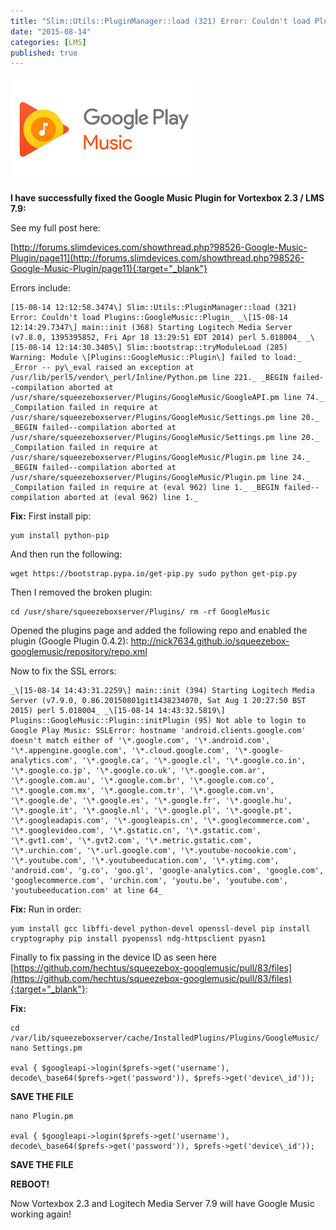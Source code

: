 ```yaml
---
title: "Slim::Utils::PluginManager::load (321) Error: Couldn't load Plugins::GoogleMusic::Plugin Fix"
date: "2015-08-14"
categories: [LMS]
published: true
---
```

![](../images/googlemusic.png)

**I have successfully fixed the Google Music Plugin for Vortexbox 2.3 / LMS 7.9:**

See my full post here:

[http://forums.slimdevices.com/showthread.php?98526-Google-Music-Plugin/page11](http://forums.slimdevices.com/showthread.php?98526-Google-Music-Plugin/page11){:target="_blank"}

Errors include: 
```
[15-08-14 12:12:58.3474\] Slim::Utils::PluginManager::load (321) Error: Couldn't load Plugins::GoogleMusic::Plugin_ _\[15-08-14 12:14:29.7347\] main::init (368) Starting Logitech Media Server (v7.8.0, 1395395852, Fri Apr 18 13:29:51 EDT 2014) perl 5.018004_ _\[15-08-14 12:14:30.3405\] Slim::bootstrap::tryModuleLoad (285) Warning: Module \[Plugins::GoogleMusic::Plugin\] failed to load:_ _Error -- py\_eval raised an exception at /usr/lib/perl5/vendor\_perl/Inline/Python.pm line 221._ _BEGIN failed--compilation aborted at /usr/share/squeezeboxserver/Plugins/GoogleMusic/GoogleAPI.pm line 74._ _Compilation failed in require at /usr/share/squeezeboxserver/Plugins/GoogleMusic/Settings.pm line 20._ _BEGIN failed--compilation aborted at /usr/share/squeezeboxserver/Plugins/GoogleMusic/Settings.pm line 20._ _Compilation failed in require at /usr/share/squeezeboxserver/Plugins/GoogleMusic/Plugin.pm line 24._ _BEGIN failed--compilation aborted at /usr/share/squeezeboxserver/Plugins/GoogleMusic/Plugin.pm line 24._ _Compilation failed in require at (eval 962) line 1._ _BEGIN failed--compilation aborted at (eval 962) line 1._
```

**Fix:** First install pip: 
```
yum install python-pip
```

And then run the following: 
```
wget https://bootstrap.pypa.io/get-pip.py sudo python get-pip.py
```

Then I removed the broken plugin: 
```
cd /usr/share/squeezeboxserver/Plugins/ rm -rf GoogleMusic
```

Opened the plugins page and added the following repo and enabled the plugin (Google Plugin 0.4.2): http://nick7634.github.io/squeezebox-googlemusic/repository/repo.xml

Now to fix the SSL errors: 
```
_\[15-08-14 14:43:31.2259\] main::init (394) Starting Logitech Media Server (v7.9.0, 0.86.20150801git1438234070, Sat Aug 1 20:27:50 BST 2015) perl 5.018004_ _\[15-08-14 14:43:32.5819\] Plugins::GoogleMusic::Plugin::initPlugin (95) Not able to login to Google Play Music: SSLError: hostname 'android.clients.google.com' doesn't match either of '\*.google.com', '\*.android.com', '\*.appengine.google.com', '\*.cloud.google.com', '\*.google-analytics.com', '\*.google.ca', '\*.google.cl', '\*.google.co.in', '\*.google.co.jp', '\*.google.co.uk', '\*.google.com.ar', '\*.google.com.au', '\*.google.com.br', '\*.google.com.co', '\*.google.com.mx', '\*.google.com.tr', '\*.google.com.vn', '\*.google.de', '\*.google.es', '\*.google.fr', '\*.google.hu', '\*.google.it', '\*.google.nl', '\*.google.pl', '\*.google.pt', '\*.googleadapis.com', '\*.googleapis.cn', '\*.googlecommerce.com', '\*.googlevideo.com', '\*.gstatic.cn', '\*.gstatic.com', '\*.gvt1.com', '\*.gvt2.com', '\*.metric.gstatic.com', '\*.urchin.com', '\*.url.google.com', '\*.youtube-nocookie.com', '\*.youtube.com', '\*.youtubeeducation.com', '\*.ytimg.com', 'android.com', 'g.co', 'goo.gl', 'google-analytics.com', 'google.com', 'googlecommerce.com', 'urchin.com', 'youtu.be', 'youtube.com', 'youtubeeducation.com' at line 64_
```

**Fix:** Run in order: 
```
yum install gcc libffi-devel python-devel openssl-devel pip install cryptography pip install pyopenssl ndg-httpsclient pyasn1
```

Finally to fix passing in the device ID as seen here [https://github.com/hechtus/squeezebox-googlemusic/pull/83/files](https://github.com/hechtus/squeezebox-googlemusic/pull/83/files){:target="_blank"}:

**Fix:** 
```
cd /var/lib/squeezeboxserver/cache/InstalledPlugins/Plugins/GoogleMusic/ nano Settings.pm

eval { $googleapi->login($prefs->get('username'), decode\_base64($prefs->get('password')), $prefs->get('device\_id'));
```

**SAVE THE FILE**
```
nano Plugin.pm

eval { $googleapi->login($prefs->get('username'), decode\_base64($prefs->get('password')), $prefs->get('device\_id'));
```
**SAVE THE FILE**

**REBOOT!**

Now Vortexbox 2.3 and Logitech Media Server 7.9 will have Google Music working again!

